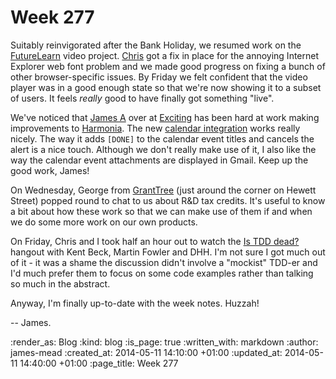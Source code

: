 Week 277
========

Suitably reinvigorated after the Bank Holiday, we resumed work on the [FutureLearn][] video project. [Chris][] got a fix in place for the annoying Internet Explorer web font problem and we made good progress on fixing a bunch of other browser-specific issues. By Friday we felt confident that the video player was in a good enough state so that we're now showing it to a subset of users. It feels _really_ good to have finally got something "live".

We've noticed that [James A][] over at [Exciting][] has been hard at work making improvements to [Harmonia][]. The new [calendar integration][] works really nicely. The way it adds `[DONE]` to the calendar event titles and cancels the alert is a nice touch. Although we don't really make use of it, I also like the way the calendar event attachments are displayed in Gmail. Keep up the good work, James!

On Wednesday, George from [GrantTree][] (just around the corner on Hewett Street) popped round to chat to us about R&D tax credits. It's useful to know a bit about how these work so that we can make use of them if and when we do some more work on our own products.

On Friday, Chris and I took half an hour out to watch the [Is TDD dead?][] hangout with Kent Beck, Martin Fowler and DHH. I'm not sure I got much out of it - it was a shame the discussion didn't involve a "mockist" TDD-er and I'd much prefer them to focus on some code examples rather than talking so much in the abstract.

Anyway, I'm finally up-to-date with the week notes. Huzzah!

-- James.


[Chris]: /chris-roos
[FutureLearn]: https://www.futurelearn.com/
[James A]: /james-adam
[Exciting]: http://exciting.io/
[Harmonia]: https://harmonia.io/
[calendar integration]: http://harmonia.io/blog/feature-spotlight-calendar-integration/
[GrantTree]: http://granttree.co.uk/
[Is TDD dead?]: http://martinfowler.com/snips/201405071053.html


:render_as: Blog
:kind: blog
:is_page: true
:written_with: markdown
:author: james-mead
:created_at: 2014-05-11 14:10:00 +01:00
:updated_at: 2014-05-11 14:40:00 +01:00
:page_title: Week 277
